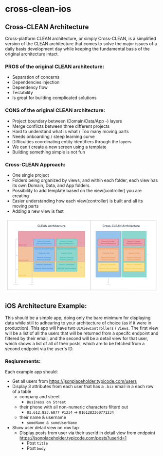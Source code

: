 # cross-clean-ios

## Cross-CLEAN Architecture

Cross-platform CLEAN architecture, or simply Cross-CLEAN, is a simplified version of the CLEAN architecture that comes to solve the major issues of a daily basis development day while keeping the fundamental basis of the original architecture intact.

### PROS of the original CLEAN architecture:
- Separation of concerns
- Dependencies injection
- Dependency flow
- Testability
- Is great for building complicated solutions

### CONS of the original CLEAN architecture:
- Project boundary between (Domain/Data/App -) layers 
- Merge conflicts between three different projects
- Hard to understand what is what / Too many moving parts
- Needs onboarding / steep learning curve
- Difficulties coordinating entity identifiers through the layers
- We can't create a new screen using a template
- Building something simple is not fun

### Cross-CLEAN Approach:
- One single project
- Folders being organized by views, and within each folder, each view has its own Domain, Data, and App folders.
- Possibility to add template based on the view(controller) you are creating
- Easier understanding how each view(controller) is built and all its moving parts
- Adding a new view is fast

![alt text](cross_clean_architecture.png "Cross-CLEAN")

## iOS Architecture Example:

This should be a simple app, doing only the bare minimum for displaying data while still to adhearing to your architecture of choice (as if it were in production). This app will have two `UIViewControllers` / `Views`. The first view will be a list of all the users that will be returned from a specifc endpoint and filtered by their email, and the second will be a detail view for that user, which shows a list of all of their posts, which are to be fetched from a second endpoint via the user's ID.

### Reqiurements:
Each example app should:
- Get all users from https://jsonplaceholder.typicode.com/users
- Display 3 attributes from each user that has a `.biz` email in a each row of a table
    - company and street
        - `Business on Street`
    - their phone with all non-numeric characters filterd out
        - `01.612.823.6077 #1234`  ->  `0161282360771234`
    - their name & username
        - `someName & someUserName`
- Show user detail view on row tap
    - Display posts from user via their userId in detail view from endpoint https://jsonplaceholder.typicode.com/posts?userId=1
        - Post `title`
        - Post `body`

